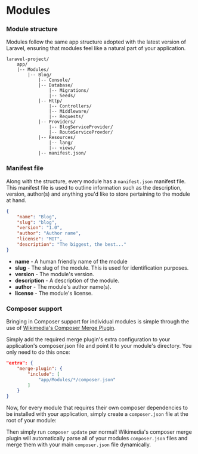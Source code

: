 # Modules

### Module structure

Modules follow the same app structure adopted with the latest version of Laravel, ensuring that modules
feel like a natural part of your application.

```
laravel-project/
	app/
	|-- Modules/
		|-- Blog/
			|-- Console/
			|-- Database/
				|-- Migrations/
				|-- Seeds/
			|-- Http/
				|-- Controllers/
				|-- Middleware/
				|-- Requests/
			|-- Providers/
				|-- BlogServiceProvider/
				|-- RouteServiceProvder/
			|-- Resources/
				|-- lang/
				|-- views/
			|-- manifest.json/
```

### Manifest file

Along with the structure, every module has a `manifest.json` manifest file. This manifest file is used
to outline information such as the description, version, author(s) and anything you'd like to store
pertaining to the module at hand.

```json
{
	"name": "Blog",
	"slug": "blog",
	"version": "1.0",
	"author": "Author name",
	"license": "MIT",
	"description": "The biggest, the best..."
}
```

- __name__ - A human friendly name of the module
- __slug__ - The slug of the module. This is used for identification purposes.
- __version__ - The module's version.
- __description__ - A description of the module.
- __author__ - The module's author name(s).
- __license__ - The module's license.

### Composer support

Bringing in Composer support for individual modules is simple through the use of
[Wikimedia's Composer Merge Plugin](https://github.com/wikimedia/composer-merge-plugin).

Simply add the required merge plugin's extra configuration to your application's composer.json file and
point it to your module's directory. You only need to do this once:

```json
"extra": {
    "merge-plugin": {
        "include": [
            "app/Modules/*/composer.json"
        ]
    }
}
```

Now, for every module that requires their own composer dependencies to be installed with your
application, simply create a `composer.json` file at the root of your module:

Then simply run `composer update` per normal! Wikimedia's composer merge plugin will automatically
parse all of your modules `composer.json` files and merge them with your main `composer.json` file dynamically.